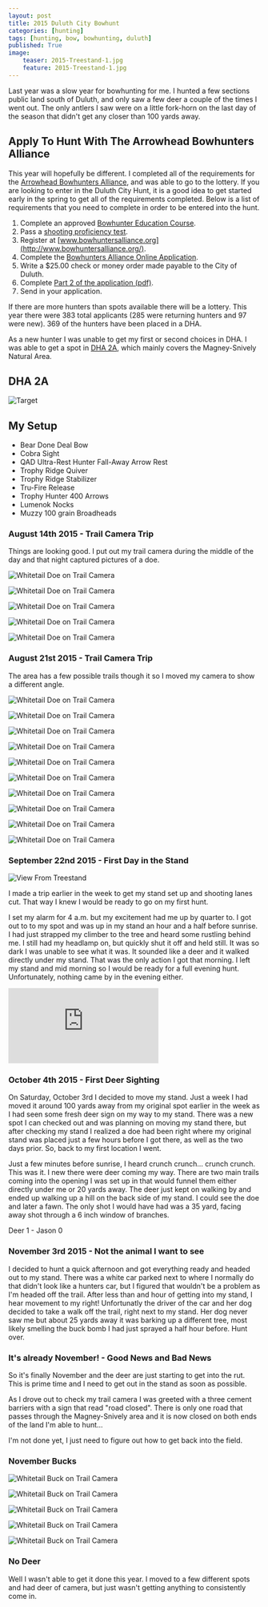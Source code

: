 ```yaml
---
layout: post
title: 2015 Duluth City Bowhunt
categories: [hunting]
tags: [hunting, bow, bowhunting, duluth]
published: True
image:
    teaser: 2015-Treestand-1.jpg
    feature: 2015-Treestand-1.jpg
---
```


Last year was a slow year for bowhunting for me. I hunted a few sections public land south of Duluth, and only saw a few deer a couple of the times I went out. The only antlers I saw were on a little fork-horn on the last day of the season that didn't get any closer than 100 yards away.

## Apply To Hunt With The Arrowhead Bowhunters Alliance

This year will hopefully be different. I completed all of the requirements for the [Arrowhead Bowhunters Alliance](http://www.bowhuntersalliance.org/), and was able to go to the lottery. If you are looking to enter in the Duluth City Hunt, it is a good idea to get started early in the spring to get all of the requirements completed. Below is a list of requirements that you need to complete in order to be entered into the hunt.




1. Complete an approved [Bowhunter Education Course](http://www.dnr.state.mn.us/safety/bowhunter/index.html).
2. Pass a [shooting proficiency test](http://www.bowhuntersalliance.org/proficiency-test).
3. Register at [www.bowhuntersalliance.org](http://www.bowhuntersalliance.org/).
4. Complete the [Bowhunters Alliance Online Application](http://www.bowhuntersalliance.org/edit-profile?view=login).
5. Write a $25.00 check or money order made payable to the City of Duluth.
6. Complete [Part 2 of the application (pdf)](http://www.bowhuntersalliance.org/downloads/2015%20Application%20Part%202.pdf).
7. Send in your application.

If there are more hunters than spots available there will be a lottery. This year there were 383 total applicants (285 were returning hunters and 97 were new). 369 of the hunters have been placed in a DHA.

As a new hunter I was unable to get my first or second choices in DHA. I was able to get a spot in [DHA 2A](http://www.bowhuntersalliance.org/images/dha_maps/DHA2.jpg), which mainly covers the Magney-Snively Natural Area.

## DHA 2A
![Target](/images/Archery_Practice.jpg)

## My Setup
* Bear Done Deal Bow
* Cobra Sight
* QAD Ultra-Rest Hunter Fall-Away Arrow Rest
* Trophy Ridge Quiver
* Trophy Ridge Stabilizer
* Tru-Fire Release
* Trophy Hunter 400 Arrows
* Lumenok Nocks
* Muzzy 100 grain Broadheads

### August 14th 2015 - Trail Camera Trip

Things are looking good. I put out my trail camera during the middle of the day and that night captured pictures of a doe.

![Whitetail Doe on Trail Camera](/images/2015-08-14_Doe_1.2.JPG)

![Whitetail Doe on Trail Camera](/images/2015-08-14_Doe_1.3.JPG)

![Whitetail Doe on Trail Camera](/images/2015-08-14_Doe_1.4.JPG)

![Whitetail Doe on Trail Camera](/images/2015-08-14_Doe_1.5.JPG)

![Whitetail Doe on Trail Camera](/images/2015-08-14_Doe_1.1.JPG)

### August 21st 2015 - Trail Camera Trip

The area has a few possible trails though it so I moved my camera to show a different angle.

![Whitetail Doe on Trail Camera](/images/2015-08-21_Doe_1.JPG)

![Whitetail Doe on Trail Camera](/images/2015-08-21_Doe_2.JPG)

![Whitetail Doe on Trail Camera](/images/2015-08-21_Doe_3.JPG)

![Whitetail Doe on Trail Camera](/images/2015-08-21_Doe_4.JPG)

![Whitetail Doe on Trail Camera](/images/2015-08-21_Doe_5.JPG)

![Whitetail Doe on Trail Camera](/images/2015-08-21_Doe_16.JPG)

![Whitetail Doe on Trail Camera](/images/2015-08-21_Doe_17.JPG)

![Whitetail Doe on Trail Camera](/images/2015-08-21_Doe_18.JPG)

![Whitetail Doe on Trail Camera](/images/2015-08-21_Doe_19.JPG)

![Whitetail Doe on Trail Camera](/images/2015-08-21_Doe_20.JPG)


### September 22nd 2015 - First Day in the Stand

![View From Treestand](/images/From_Treestand.jpg)

I made a trip earlier in the week to get my stand set up and shooting lanes cut. That way I knew I would be ready to go on my first hunt.

I set my alarm for 4 a.m. but my excitement had me up by quarter to. I got out to to my spot and was up in my stand an hour and a half before sunrise. I had just strapped my climber to the tree and heard some rustling behind me. I still had my headlamp on, but quickly shut it off and held still. It was so dark I was unable to see what it was. It sounded like a deer and it walked directly under my stand. That was the only action I got that morning. I left my stand and mid morning so I would be ready for a full evening hunt. Unfortunately, nothing came by in the evening either.

<iframe src="https://www.youtube.com/embed/sLbd7ggzmpc" frameborder="0" allowfullscreen></iframe>

### October 4th 2015 - First Deer Sighting

On Saturday, October 3rd I decided to move my stand. Just a week I had moved it around 100 yards away from my original spot earlier in the week as I had seen some fresh deer sign on my way to my stand. There was a new spot I can checked out and was planning on moving my stand there, but after checking my stand I realized a doe had been right where my original stand was placed just a few hours before I got there, as well as the two days prior. So, back to my first location I went.

Just a few minutes before sunrise, I heard crunch crunch... crunch crunch. This was it. I new there were deer coming my way. There are two main trails coming into the opening I was set up in that would funnel them either directly under me or 20 yards away. The deer just kept on walking by and ended up walking up a hill on the back side of my stand. I could see the doe and later a fawn. The only shot I would have had was a 35 yard, facing away shot through a 6 inch window of branches.

Deer 1 - Jason 0

### November 3rd 2015 - Not the animal I want to see

I decided to hunt a quick afternoon and got everything ready and headed out to my stand. There was a white car parked next to where I normally do that didn't look like a hunters car, but I figured that wouldn't be a problem as I'm headed off the trail. After less than and hour of getting into my stand, I hear movement to my right! Unfortunatly the driver of the car and her dog decided to take a walk off the trail, right next to my stand. Her dog never saw me but about 25 yards away it was barking up a different tree, most likely smelling the buck bomb I had just sprayed a half hour before. Hunt over.

### It's already November! - Good News and Bad News

So it's finally November and the deer are just starting to get into the rut. This is prime time and I need to get out in the stand as soon as possible.

As I drove out to check my trail camera I was greeted with a three cement barriers with a sign that read "road closed". There is only one road that passes through the Magney-Snively area and it is now closed on both ends of the land I'm able to hunt...

I'm not done yet, I just need to figure out how to get back into the field.

### November Bucks

![Whitetail Buck on Trail Camera](/images/STC_0039.JPG)

![Whitetail Buck on Trail Camera](/images/STC_0040.JPG)

![Whitetail Buck on Trail Camera](/images/STC_0041.JPG)

![Whitetail Buck on Trail Camera](/images/STC_0049.JPG)

![Whitetail Buck on Trail Camera](/images/STC_0043.JPG)

### No Deer

Well I wasn't able to get it done this year. I moved to a few different spots and had deer of camera, but just wasn't getting anything to consistently come in.
